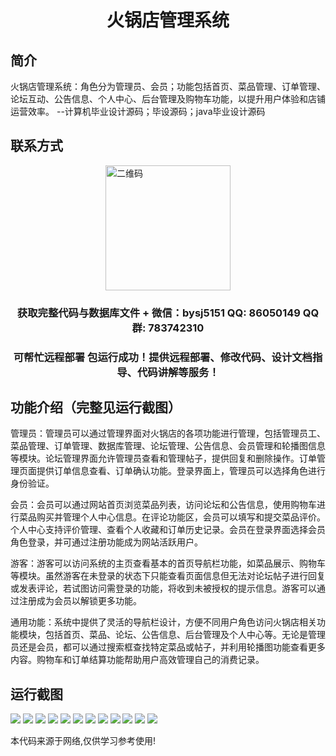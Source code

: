 <p><h1 align="center">火锅店管理系统</h1></p>

## 简介
火锅店管理系统：角色分为管理员、会员；功能包括首页、菜品管理、订单管理、论坛互动、公告信息、个人中心、后台管理及购物车功能，以提升用户体验和店铺运营效率。    --计算机毕业设计源码；毕设源码；java毕业设计源码


## 联系方式
<img src="https://bs-1329754181.cos.ap-shanghai.myqcloud.com/wx.jpg" alt="二维码" style="display: block; margin: 0 auto;" width="200px">
<p><h3 align="center">获取完整代码与数据库文件 + 微信：bysj5151 QQ: 86050149 QQ群: 783742310</h3></p>
<p><h3 align="center">可帮忙远程部署 包运行成功！提供远程部署、修改代码、设计文档指导、代码讲解等服务！</h3></p>

## 功能介绍（完整见运行截图）
管理员：管理员可以通过管理界面对火锅店的各项功能进行管理，包括管理员工、菜品管理、订单管理、数据库管理、论坛管理、公告信息、会员管理和轮播图信息等模块。论坛管理界面允许管理员查看和管理帖子，提供回复和删除操作。订单管理页面提供订单信息查看、订单确认功能。登录界面上，管理员可以选择角色进行身份验证。

会员：会员可以通过网站首页浏览菜品列表，访问论坛和公告信息，使用购物车进行菜品购买并管理个人中心信息。在评论功能区，会员可以填写和提交菜品评价。个人中心支持评价管理、查看个人收藏和订单历史记录。会员在登录界面选择会员角色登录，并可通过注册功能成为网站活跃用户。

游客：游客可以访问系统的主页查看基本的首页导航栏功能，如菜品展示、购物车等模块。虽然游客在未登录的状态下只能查看页面信息但无法对论坛帖子进行回复或发表评论，若试图访问需登录的功能，将收到未被授权的提示信息。游客可以通过注册成为会员以解锁更多功能。

通用功能：系统中提供了灵活的导航栏设计，方便不同用户角色访问火锅店相关功能模块，包括首页、菜品、论坛、公告信息、后台管理及个人中心等。无论是管理员还是会员，都可以通过搜索框查找特定菜品或帖子，并利用轮播图功能查看更多内容。购物车和订单结算功能帮助用户高效管理自己的消费记录。


## 运行截图
![](https://bs-1329754181.cos.ap-shanghai.myqcloud.com/spring/HotpotRestaurantManagementSystem/img/001.jpg)
![](https://bs-1329754181.cos.ap-shanghai.myqcloud.com/spring/HotpotRestaurantManagementSystem/img/002.jpg)
![](https://bs-1329754181.cos.ap-shanghai.myqcloud.com/spring/HotpotRestaurantManagementSystem/img/003.jpg)
![](https://bs-1329754181.cos.ap-shanghai.myqcloud.com/spring/HotpotRestaurantManagementSystem/img/004.jpg)
![](https://bs-1329754181.cos.ap-shanghai.myqcloud.com/spring/HotpotRestaurantManagementSystem/img/005.jpg)
![](https://bs-1329754181.cos.ap-shanghai.myqcloud.com/spring/HotpotRestaurantManagementSystem/img/006.jpg)
![](https://bs-1329754181.cos.ap-shanghai.myqcloud.com/spring/HotpotRestaurantManagementSystem/img/007.jpg)
![](https://bs-1329754181.cos.ap-shanghai.myqcloud.com/spring/HotpotRestaurantManagementSystem/img/008.jpg)
![](https://bs-1329754181.cos.ap-shanghai.myqcloud.com/spring/HotpotRestaurantManagementSystem/img/009.jpg)
![](https://bs-1329754181.cos.ap-shanghai.myqcloud.com/spring/HotpotRestaurantManagementSystem/img/010.jpg)
![](https://bs-1329754181.cos.ap-shanghai.myqcloud.com/spring/HotpotRestaurantManagementSystem/img/011.jpg)
![](https://bs-1329754181.cos.ap-shanghai.myqcloud.com/spring/HotpotRestaurantManagementSystem/img/012.jpg)

<p>本代码来源于网络,仅供学习参考使用!</p>
